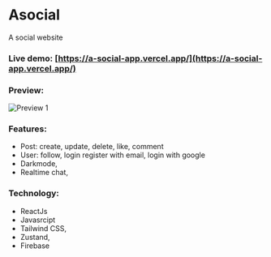 # Asocial

A social website

### Live demo: [https://a-social-app.vercel.app/](https://a-social-app.vercel.app/)

### Preview:

![Preview 1](https://res.cloudinary.com/annnn/image/upload/v1645258246/Screenshot_2022-02-19_150936_ev2hlx.png)

### Features:

- Post: create, update, delete, like, comment
- User: follow, login register with email, login with google
- Darkmode,
- Realtime chat,

### Technology:

- ReactJs
- Javasrcipt
- Tailwind CSS,
- Zustand,
- Firebase
